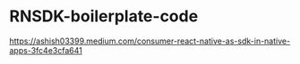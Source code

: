 # RNSDK-boilerplate-code
https://ashish03399.medium.com/consumer-react-native-as-sdk-in-native-apps-3fc4e3cfa641
